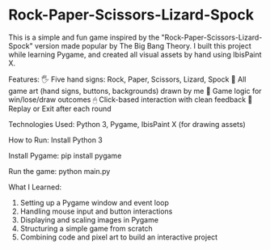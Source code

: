 # Rock-Paper-Scissors-Lizard-Spock
This is a simple and fun game inspired by the "Rock-Paper-Scissors-Lizard-Spock" version made popular by The Big Bang Theory. I built this project while learning Pygame, and created all visual assets by hand using IbisPaint X.

Features:
🖐 Five hand signs: Rock, Paper, Scissors, Lizard, Spock
🎨 All game art (hand signs, buttons, backgrounds) drawn by me
🧠 Game logic for win/lose/draw outcomes
🖱 Click-based interaction with clean feedback
🔁 Replay or Exit after each round

Technologies Used:
Python 3,
Pygame,
IbisPaint X (for drawing assets)

How to Run:
Install Python 3

Install Pygame:
pip install pygame

Run the game:
python main.py

What I Learned:
1. Setting up a Pygame window and event loop
2. Handling mouse input and button interactions
3. Displaying and scaling images in Pygame
4. Structuring a simple game from scratch
5. Combining code and pixel art to build an interactive project
 
